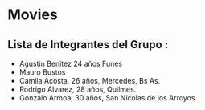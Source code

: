 # Movies
## Lista de Integrantes del Grupo :
 - Agustin Benitez 24 años Funes
 - Mauro Bustos
 - Camila Acosta, 26 años, Mercedes, Bs As.
 - Rodrigo Alvarez, 28 años, Quilmes.
 - Gonzalo Armoa, 30 años, San Nicolas de los Arroyos.
